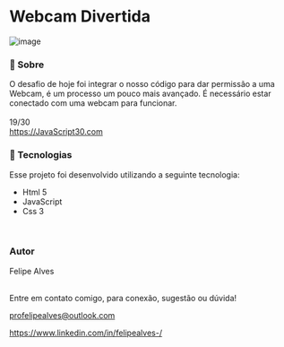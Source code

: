 # Webcam Divertida
![image](https://user-images.githubusercontent.com/78622458/176052226-2537193d-4ad5-4a65-b1cb-92048d586ed0.png)

### 🔖 Sobre
O desafio de hoje foi integrar o nosso código para dar permissão a uma Webcam, é um processo um pouco mais avançado. É necessário estar conectado com uma webcam para funcionar.
<br/>
<br/>
19/30 <br/>
https://JavaScript30.com 

### 🚀 Tecnologias
Esse projeto foi desenvolvido utilizando a seguinte tecnologia:

+ Html 5
+ JavaScript
+ Css 3
 <br/>
 
### Autor
Felipe Alves <br/><br/>


Entre em contato comigo, para conexão, sugestão ou dúvida! <br/>

profelipealves@outlook.com <br/>

https://www.linkedin.com/in/felipealves-/

